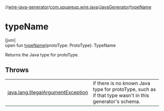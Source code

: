 //[wire-java-generator](../../../index.md)/[com.squareup.wire.java](../index.md)/[JavaGenerator](index.md)/[typeName](type-name.md)

# typeName

[jvm]\
open fun [typeName](type-name.md)(protoType: ProtoType): TypeName

Returns the Java type for protoType.

## Throws

| | |
|---|---|
| [java.lang.IllegalArgumentException](https://docs.oracle.com/javase/8/docs/api/java/lang/IllegalArgumentException.html) | if there is no known Java type for protoType, such as if that type wasn't in this generator's schema. |

